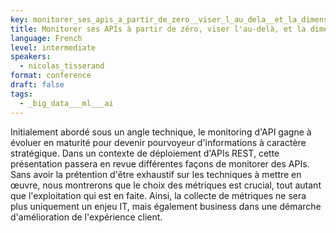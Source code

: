 ```yaml
---
key: monitorer_ses_apis_a_partir_de_zero__viser_l_au_dela__et_la_dimension_business
title: Monitorer ses APIs à partir de zéro, viser l'au-delà, et la dimension business
language: French
level: intermediate
speakers:
  - nicolas_tisserand
format: conference
draft: false
tags:
  - _big_data___ml___ai
---
```

Initialement abordé sous un angle technique, le monitoring d'API gagne à évoluer en maturité pour devenir pourvoyeur d'informations à caractère stratégique.
Dans un contexte de déploiement d'APIs REST, cette présentation passera en revue différentes façons de monitorer des APIs.
Sans avoir la prétention d'être exhaustif sur les techniques à mettre en œuvre, nous montrerons que le choix des métriques est crucial, tout autant que l'exploitation qui est en faite.
Ainsi, la collecte de métriques ne sera plus uniquement un enjeu IT, mais également business dans une démarche d'amélioration de l'expérience client.

